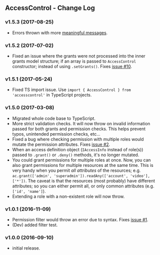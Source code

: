 ## AccessControl - Change Log

### **v1.5.3** (2017-08-25)

- Errors thrown with more [meaningful messages](https://github.com/onury/accesscontrol/issues/13#issuecomment-324755478).

### **v1.5.2** (2017-07-02)

- Fixed an issue where the grants were not processed into the inner grants model structure; if an array is passed to `AccessControl` constructor; instead of using `.setGrants()`. Fixes [issue #10](https://github.com/onury/accesscontrol/issues/10).

### **v1.5.1** (2017-05-24)

- Fixed TS import issue. Use `import { AccessControl } from 'accesscontrol'` in TypeScript projects.

### **v1.5.0** (2017-03-08)

- Migrated whole code base to TypeScript.
- More strict validation checks. It will now throw on invalid information passed for both grants and permission checks. This helps prevent typos, unintended permission checks, etc...
- Fixed a bug where checking permission with multiple roles would mutate the permission attributes. Fixes [issue #2](https://github.com/onury/accesscontrol/issues/2).
- When an access definition object (`IAccessInfo` instead of role(s)) passed to `.grant()` or `.deny()` methods, it's no longer mutated.
- You could grant permissions for multiple roles at once. Now, you can also grant permissions for multiple resources at the same time. This is very handy when you permit _all attributes_ of the resources; e.g. `ac.grant(['admin', 'superadmin']).readAny(['account', 'video'], ['*'])`. The caveat is that the resources (most probably) have different attributes; so you can either permit all, or only common attributes (e.g. `['id', 'name']`).
- Extending a role with a non-existent role will now throw.

### **v1.0.1** (2016-11-09)

- Permission filter would throw an error due to syntax. Fixes [issue #1](https://github.com/onury/accesscontrol/issues/1).
- (Dev) added filter test.

### **v1.0.0** (2016-09-10)

- initial release.

